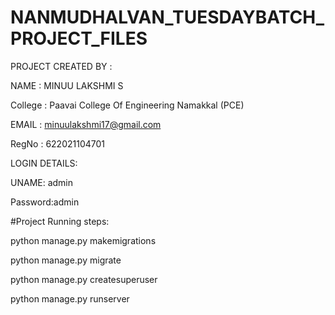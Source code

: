# NANMUDHALVAN_TUESDAYBATCH_PROJECT_FILES

PROJECT CREATED BY : 

NAME : MINUU LAKSHMI S

College : Paavai College Of Engineering Namakkal (PCE)

EMAIL : minuulakshmi17@gmail.com

RegNo : 622021104701

LOGIN DETAILS:


UNAME: admin


Password:admin




#Project Running steps:

python manage.py makemigrations

python manage.py migrate

python manage.py createsuperuser

python manage.py runserver
